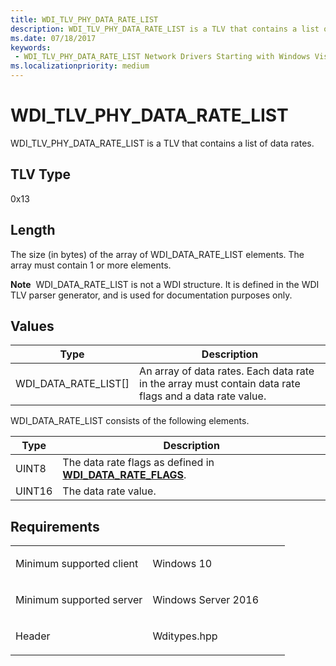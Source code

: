 ```yaml
---
title: WDI_TLV_PHY_DATA_RATE_LIST
description: WDI_TLV_PHY_DATA_RATE_LIST is a TLV that contains a list of data rates.
ms.date: 07/18/2017
keywords:
 - WDI_TLV_PHY_DATA_RATE_LIST Network Drivers Starting with Windows Vista
ms.localizationpriority: medium
---
```


# WDI\_TLV\_PHY\_DATA\_RATE\_LIST


WDI\_TLV\_PHY\_DATA\_RATE\_LIST is a TLV that contains a list of data rates.

## TLV Type


0x13

## Length


The size (in bytes) of the array of WDI\_DATA\_RATE\_LIST elements. The array must contain 1 or more elements.

**Note**  WDI\_DATA\_RATE\_LIST is not a WDI structure. It is defined in the WDI TLV parser generator, and is used for documentation purposes only.

 

## Values


| Type                      | Description                                                                                             |
|---------------------------|---------------------------------------------------------------------------------------------------------|
| WDI\_DATA\_RATE\_LIST\[\] | An array of data rates. Each data rate in the array must contain data rate flags and a data rate value. |

 

WDI\_DATA\_RATE\_LIST consists of the following elements.

| Type   | Description                                                                                   |
|--------|-----------------------------------------------------------------------------------------------|
| UINT8  | The data rate flags as defined in [**WDI\_DATA\_RATE\_FLAGS**](/windows-hardware/drivers/ddi/wditypes/ne-wditypes-_wdi_data_rate_flags). |
| UINT16 | The data rate value.                                                                          |

 

Requirements
------------

<table>
<colgroup>
<col width="50%" />
<col width="50%" />
</colgroup>
<tbody>
<tr class="odd">
<td><p>Minimum supported client</p></td>
<td><p>Windows 10</p></td>
</tr>
<tr class="even">
<td><p>Minimum supported server</p></td>
<td><p>Windows Server 2016</p></td>
</tr>
<tr class="odd">
<td><p>Header</p></td>
<td>Wditypes.hpp</td>
</tr>
</tbody>
</table>

 

